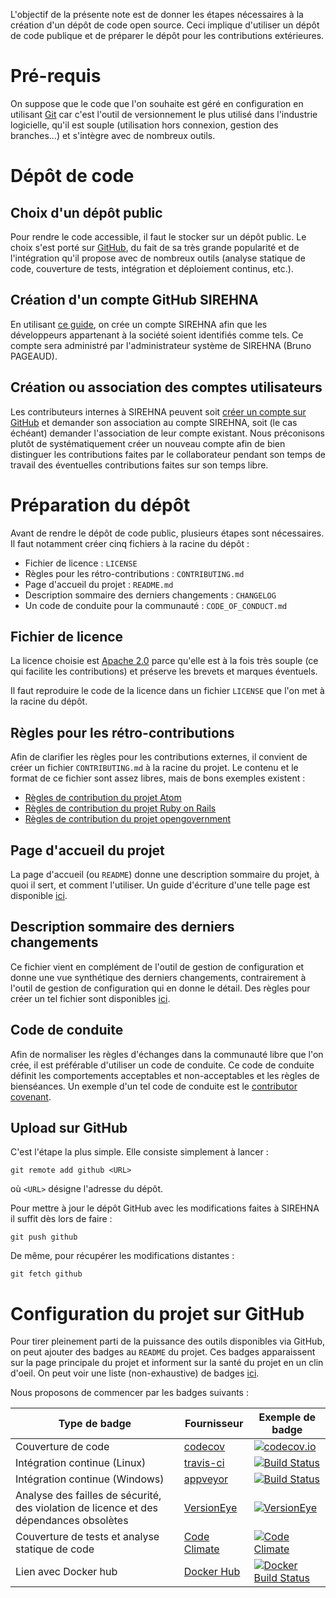 

L'objectif de la présente note est de donner les étapes nécessaires à la
création d'un dépôt de code open source. Ceci implique d'utiliser un dépôt de code publique et de préparer le dépôt pour les contributions extérieures.


# Pré-requis

On suppose que le code que l'on souhaite est géré en configuration en utilisant
[Git](https://git-scm.com/) car c'est l'outil de versionnement le plus utilisé
dans l'industrie logicielle, qu'il est souple (utilisation hors connexion,
gestion des branches...) et s'intègre avec de nombreux outils.


# Dépôt de code

## Choix d'un dépôt public

Pour rendre le code accessible, il faut le stocker sur un dépôt public. Le choix
s'est porté sur [GitHub](https://github.com/), du fait de sa très grande popularité et de l'intégration
qu'il propose avec de nombreux outils (analyse statique de code, couverture de
tests, intégration et déploiement continus, etc.).

## Création d'un compte GitHub SIREHNA

En utilisant [ce
guide](https://help.github.com/articles/creating-a-new-organization-from-scratch/),
on crée un compte SIREHNA afin que les développeurs appartenant à la société
soient identifiés comme tels. Ce compte sera administré par l'administrateur
système de SIREHNA (Bruno PAGEAUD).

## Création ou association des comptes utilisateurs

Les contributeurs internes à SIREHNA peuvent soit [créer un compte sur GitHub]()
et demander son association au compte SIREHNA, soit (le cas échéant) demander
l'association de leur compte existant. Nous préconisons plutôt de
systématiquement créer un nouveau compte afin de bien distinguer les
contributions faites par le collaborateur pendant son temps de travail des
éventuelles contributions faites sur son temps libre.

# Préparation du dépôt

Avant de rendre le dépôt de code public, plusieurs étapes sont nécessaires. Il faut notamment créer cinq fichiers à la racine du dépôt :

- Fichier de licence : `LICENSE`
- Règles pour les rétro-contributions : `CONTRIBUTING.md`
- Page d'accueil du projet : `README.md`
- Description sommaire des derniers changements : `CHANGELOG`
- Un code de conduite pour la communauté : `CODE_OF_CONDUCT.md`

## Fichier de licence

La licence choisie est [Apache
2.0](https://choosealicense.com/licenses/apache-2.0/) parce qu'elle est à la
fois très souple (ce qui facilite les contributions) et préserve les brevets et
marques éventuels.

Il faut reproduire le code de la licence dans un fichier `LICENSE` que l'on met à
la racine du dépôt.

## Règles pour les rétro-contributions

Afin de clarifier les règles pour les contributions externes, il convient de
créer un fichier `CONTRIBUTING.md` à la racine du projet. Le contenu et le
format de ce fichier sont assez libres, mais de bons exemples existent :

- [Règles de contribution du projet Atom](https://github.com/atom/atom/blob/master/CONTRIBUTING.md)
- [Règles de contribution du projet Ruby on Rails](https://github.com/rails/rails/blob/master/CONTRIBUTING.md)
- [Règles de contribution du projet opengovernment](https://github.com/opengovernment/opengovernment/blob/master/CONTRIBUTING.md)

## Page d'accueil du projet

La page d'accueil (ou `README`) donne une description sommaire du projet, à quoi
il sert, et comment l'utiliser. Un guide d'écriture d'une telle page est
disponible [ici](https://open-source-guide.18f.gov/making-readmes-readable/).

## Description sommaire des derniers changements

Ce fichier vient en complément de l'outil de gestion de configuration et donne
une vue synthétique des derniers changements, contrairement à l'outil de gestion
de configuration qui en donne le détail. Des règles pour créer un tel fichier
sont disponibles [ici](http://keepachangelog.com/fr/1.0.0/).

## Code de conduite

Afin de normaliser les règles d'échanges dans la communauté libre que l'on crée,
il est préférable d'utiliser un code de conduite. Ce code de conduite définit
les comportements acceptables et non-acceptables et les règles de bienséances.
Un exemple d'un tel code de conduite est le [contributor covenant](https://www.contributor-covenant.org/).

## Upload sur GitHub

C'est l'étape la plus simple. Elle consiste simplement à lancer :

~~~~~~~~~~~ {.bash}
git remote add github <URL>
~~~~~~~~~~~

où `<URL>` désigne l'adresse du dépôt.

Pour mettre à jour le dépôt GitHub avec les modifications faites à SIREHNA il
suffit dès lors de faire :

~~~~~~~~~~~ {.bash}
git push github
~~~~~~~~~~~

De même, pour récupérer les modifications distantes :

~~~~~~~~~~~ {.bash}
git fetch github
~~~~~~~~~~~

# Configuration du projet sur GitHub

Pour tirer pleinement parti de la puissance des outils disponibles via GitHub,
on peut ajouter des badges au `README` du projet. Ces badges apparaissent sur
la page principale du projet et informent sur la santé du projet en un clin
d'oeil. On peut voir une liste (non-exhaustive) de badges
[ici](https://github.com/boennemann/badges).

Nous proposons de commencer par les badges suivants :

| Type de badge  | Fournisseur | Exemple de badge    |
|----------------|-------------|-------------|
| Couverture de code | [codecov](https://codecov.io) | [![codecov.io](https://camo.githubusercontent.com/e4fdf971b0e9618ca15a013befc12aaefd770cfd/68747470733a2f2f636f6465636f762e696f2f67682f5265666572656e63652d4c415041434b2f6c617061636b2f6272616e63682f6d61737465722f67726170682f62616467652e737667)](https://codecov.io/github/boennemann/badges?branch=master) |
| Intégration continue (Linux) | [travis-ci](https://travis-ci.org) | [![Build Status](https://travis-ci.org/boennemann/badges.svg?branch=master)](https://travis-ci.org/boennemann/badges) |
| Intégration continue (Windows) | [appveyor](https://ci.appveyor.com) | [![Build Status](https://travis-ci.org/boennemann/badges.svg?branch=master)](https://travis-ci.org/boennemann/badges) |
| Analyse des failles de sécurité, des violation de licence et des dépendances obsolètes | [VersionEye](https://www.versioneye.com/) | [![VersionEye](https://img.shields.io/versioneye/d/ruby/rails.svg?style=plastic)]()
| Couverture de tests et analyse statique de code | [Code Climate](https://codeclimate.com/product) | [![Code Climate](https://img.shields.io/codeclimate/issues/github/me-and/mdf.svg?style=plastic)]()
| Lien avec Docker hub | [Docker Hub](https://hub.docker.com/) | [![Docker Build Status](https://img.shields.io/docker/build/jrottenberg/ffmpeg.svg?style=plastic)]()

